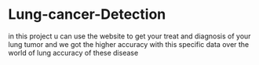 # Lung-cancer-Detection
in this project u can use the website to get your treat and diagnosis of your lung tumor and we got the higher accuracy with this specific data over the world of lung accuracy of these disease
